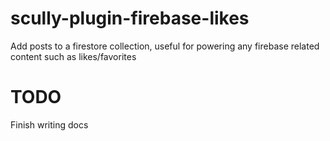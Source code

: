 # scully-plugin-firebase-likes

Add posts to a firestore collection, useful for powering any firebase related content such as likes/favorites

# TODO
Finish writing docs

